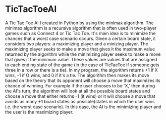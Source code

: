 # TicTacToeAI
  A Tic Tac Toe AI I created in Python by using the minimax algorithm.
  The minimax algorithm is a recursive algorithm that is often used in two-player games such as Connect 4 or Tic Tac Toe. It's main idea is to minimize the chances that a worst case scenario occurs. 
  Given a certain board state, it considers two players: a maximizing player and a minizing player. The maximizing player seeks to make a move that gives it the maximum value returned by the algorithm while the minimizing player seeks to make a move that gives it the minimum value. These values are values that are assigned to each ending state of the game (in the case of TicTacToe if someone gets three in a row or there is a tie). In my program, the algorithm returns +1 if X wins, -1 if O wins, and 0 if it's a tie. The algorithm then makes its move based on the theory that its opponent will choose a move that maximizes its chance of winning. 
  For example if the user chooses to be 'X,' then during the AI's turn, the algorithm will look at all the possible board states and choose a move that either returns -1 (it wins) or it will choose a move that avoids as many +1 board states as possible(states in which the user wins i.e. the worst case scenario). In this case, the AI is the minimizing player and the user is the maximizing player.

